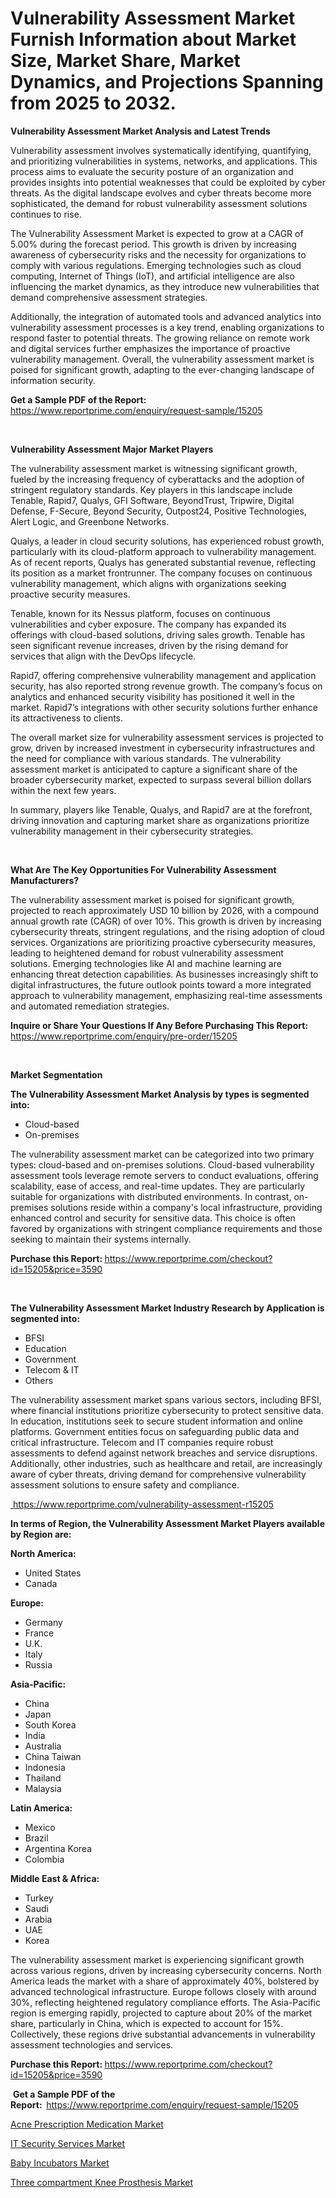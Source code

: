 <p><h1>Vulnerability Assessment Market Furnish Information about Market Size, Market Share, Market Dynamics, and Projections Spanning from 2025 to 2032.</h1></p><p><strong>Vulnerability Assessment Market Analysis and Latest Trends</strong></p>
<p><p>Vulnerability assessment involves systematically identifying, quantifying, and prioritizing vulnerabilities in systems, networks, and applications. This process aims to evaluate the security posture of an organization and provides insights into potential weaknesses that could be exploited by cyber threats. As the digital landscape evolves and cyber threats become more sophisticated, the demand for robust vulnerability assessment solutions continues to rise.</p><p>The Vulnerability Assessment Market is expected to grow at a CAGR of 5.00% during the forecast period. This growth is driven by increasing awareness of cybersecurity risks and the necessity for organizations to comply with various regulations. Emerging technologies such as cloud computing, Internet of Things (IoT), and artificial intelligence are also influencing the market dynamics, as they introduce new vulnerabilities that demand comprehensive assessment strategies.</p><p>Additionally, the integration of automated tools and advanced analytics into vulnerability assessment processes is a key trend, enabling organizations to respond faster to potential threats. The growing reliance on remote work and digital services further emphasizes the importance of proactive vulnerability management. Overall, the vulnerability assessment market is poised for significant growth, adapting to the ever-changing landscape of information security.</p></p>
<p><strong>Get a Sample PDF of the Report:&nbsp;</strong> <a href="https://www.reportprime.com/enquiry/request-sample/15205?utm_campaign=1848&utm_medium=2&utm_source=Github&utm_content=ia&utm_term=30032025&utm_id=vulnerability-assessment">https://www.reportprime.com/enquiry/request-sample/15205</a></p>
<p>&nbsp;</p>
<p><strong>Vulnerability Assessment Major Market Players</strong></p>
<p><p>The vulnerability assessment market is witnessing significant growth, fueled by the increasing frequency of cyberattacks and the adoption of stringent regulatory standards. Key players in this landscape include Tenable, Rapid7, Qualys, GFI Software, BeyondTrust, Tripwire, Digital Defense, F-Secure, Beyond Security, Outpost24, Positive Technologies, Alert Logic, and Greenbone Networks.</p><p>Qualys, a leader in cloud security solutions, has experienced robust growth, particularly with its cloud-platform approach to vulnerability management. As of recent reports, Qualys has generated substantial revenue, reflecting its position as a market frontrunner. The company focuses on continuous vulnerability management, which aligns with organizations seeking proactive security measures.</p><p>Tenable, known for its Nessus platform, focuses on continuous vulnerabilities and cyber exposure. The company has expanded its offerings with cloud-based solutions, driving sales growth. Tenable has seen significant revenue increases, driven by the rising demand for services that align with the DevOps lifecycle.</p><p>Rapid7, offering comprehensive vulnerability management and application security, has also reported strong revenue growth. The company’s focus on analytics and enhanced security visibility has positioned it well in the market. Rapid7’s integrations with other security solutions further enhance its attractiveness to clients.</p><p>The overall market size for vulnerability assessment services is projected to grow, driven by increased investment in cybersecurity infrastructures and the need for compliance with various standards. The vulnerability assessment market is anticipated to capture a significant share of the broader cybersecurity market, expected to surpass several billion dollars within the next few years.</p><p>In summary, players like Tenable, Qualys, and Rapid7 are at the forefront, driving innovation and capturing market share as organizations prioritize vulnerability management in their cybersecurity strategies.</p></p>
<p>&nbsp;</p>
<p><strong>What Are The Key Opportunities For Vulnerability Assessment Manufacturers?</strong></p>
<p><p>The vulnerability assessment market is poised for significant growth, projected to reach approximately USD 10 billion by 2026, with a compound annual growth rate (CAGR) of over 10%. This growth is driven by increasing cybersecurity threats, stringent regulations, and the rising adoption of cloud services. Organizations are prioritizing proactive cybersecurity measures, leading to heightened demand for robust vulnerability assessment solutions. Emerging technologies like AI and machine learning are enhancing threat detection capabilities. As businesses increasingly shift to digital infrastructures, the future outlook points toward a more integrated approach to vulnerability management, emphasizing real-time assessments and automated remediation strategies.</p></p>
<p><strong>Inquire or Share Your Questions If Any Before Purchasing This Report:</strong> <a href="https://www.reportprime.com/enquiry/pre-order/15205?utm_campaign=1848&utm_medium=2&utm_source=Github&utm_content=ia&utm_term=30032025&utm_id=vulnerability-assessment">https://www.reportprime.com/enquiry/pre-order/15205</a></p>
<p>&nbsp;</p>
<p><strong>Market Segmentation</strong></p>
<p><strong>The Vulnerability Assessment Market Analysis by types is segmented into:</strong></p>
<p><ul><li>Cloud-based</li><li>On-premises</li></ul></p>
<p><p>The vulnerability assessment market can be categorized into two primary types: cloud-based and on-premises solutions. Cloud-based vulnerability assessment tools leverage remote servers to conduct evaluations, offering scalability, ease of access, and real-time updates. They are particularly suitable for organizations with distributed environments. In contrast, on-premises solutions reside within a company's local infrastructure, providing enhanced control and security for sensitive data. This choice is often favored by organizations with stringent compliance requirements and those seeking to maintain their systems internally.</p></p>
<p><strong>Purchase this Report:&nbsp;</strong><a href="https://www.reportprime.com/checkout?id=15205&price=3590&utm_campaign=1848&utm_medium=2&utm_source=Github&utm_content=ia&utm_term=30032025&utm_id=vulnerability-assessment">https://www.reportprime.com/checkout?id=15205&price=3590</a></p>
<p>&nbsp;</p>
<p><strong>The Vulnerability Assessment Market Industry Research by Application is segmented into:</strong></p>
<p><ul><li>BFSI</li><li>Education</li><li>Government</li><li>Telecom & IT</li><li>Others</li></ul></p>
<p><p>The vulnerability assessment market spans various sectors, including BFSI, where financial institutions prioritize cybersecurity to protect sensitive data. In education, institutions seek to secure student information and online platforms. Government entities focus on safeguarding public data and critical infrastructure. Telecom and IT companies require robust assessments to defend against network breaches and service disruptions. Additionally, other industries, such as healthcare and retail, are increasingly aware of cyber threats, driving demand for comprehensive vulnerability assessment solutions to ensure safety and compliance.</p></p>
<p><a href="https://www.reportprime.com/vulnerability-assessment-r15205?utm_campaign=1848&utm_medium=2&utm_source=Github&utm_content=ia&utm_term=30032025&utm_id=vulnerability-assessment">&nbsp;https://www.reportprime.com/vulnerability-assessment-r15205</a></p>
<p><strong>In terms of Region, the Vulnerability Assessment Market Players available by Region are:</strong></p>
<p>
    <p> <strong> North America: </strong>
        <ul>
            <li>United States</li>
            <li>Canada</li>
        </ul>
        </p> 
    <p> <strong> Europe: </strong>
        <ul>
            <li>Germany</li>
            <li>France</li>
            <li>U.K.</li>
            <li>Italy</li>
            <li>Russia</li>
        </ul>
        </p> 
    <p> <strong> Asia-Pacific: </strong>
        <ul>
            <li>China</li>
            <li>Japan</li>
            <li>South Korea</li>
            <li>India</li>
            <li>Australia</li>
            <li>China Taiwan</li>
            <li>Indonesia</li>
            <li>Thailand</li>
            <li>Malaysia</li>
        </ul>
        </p> 
    <p> <strong> Latin America: </strong>
        <ul>
            <li>Mexico</li>
            <li>Brazil</li>
            <li>Argentina Korea</li>
            <li>Colombia</li>
        </ul>
        </p> 
    <p> <strong> Middle East & Africa: </strong>
        <ul>
            <li>Turkey</li>
            <li>Saudi</li>
            <li>Arabia</li>
            <li>UAE</li>
            <li>Korea</li>
        </ul>
    </p>
    </p>
<p><p>The vulnerability assessment market is experiencing significant growth across various regions, driven by increasing cybersecurity concerns. North America leads the market with a share of approximately 40%, bolstered by advanced technological infrastructure. Europe follows closely with around 30%, reflecting heightened regulatory compliance efforts. The Asia-Pacific region is emerging rapidly, projected to capture about 20% of the market share, particularly in China, which is expected to account for 15%. Collectively, these regions drive substantial advancements in vulnerability assessment technologies and services.</p></p>
<p><strong>Purchase this Report: </strong><a href="https://www.reportprime.com/checkout?id=15205&price=3590&utm_campaign=1848&utm_medium=2&utm_source=Github&utm_content=ia&utm_term=30032025&utm_id=vulnerability-assessment">https://www.reportprime.com/checkout?id=15205&price=3590</a></p>
<p>&nbsp;<strong>Get a Sample PDF of the Report:&nbsp;&nbsp;</strong><a href="https://www.reportprime.com/enquiry/request-sample/15205?utm_campaign=1848&utm_medium=2&utm_source=Github&utm_content=ia&utm_term=30032025&utm_id=vulnerability-assessment">https://www.reportprime.com/enquiry/request-sample/15205</a></p>
<p><strong></strong></p>
<p><p><a href="https://github.com/leolamarnal9/Market-Research-Report-List-1/blob/main/acne-prescription-medication-market.md?utm_campaign=1848&utm_medium=2&utm_source=Github&utm_content=ia&utm_term=30032025&utm_id=vulnerability-assessment">Acne Prescription Medication Market</a></p><p><a href="https://github.com/WillieWoodard/Market-Research-Report-List-7/blob/main/it-security-services-market.md?utm_campaign=1848&utm_medium=2&utm_source=Github&utm_content=ia&utm_term=30032025&utm_id=vulnerability-assessment">IT Security Services Market</a></p><p><a href="https://github.com/matotwipff14/Market-Research-Report-List-1/blob/main/baby-incubators-market.md?utm_campaign=1848&utm_medium=2&utm_source=Github&utm_content=ia&utm_term=30032025&utm_id=vulnerability-assessment">Baby Incubators Market</a></p><p><a href="https://github.com/norbyboyse4d/Market-Research-Report-List-1/blob/main/three-compartment-knee-prosthesis-market.md?utm_campaign=1848&utm_medium=2&utm_source=Github&utm_content=ia&utm_term=30032025&utm_id=vulnerability-assessment">Three compartment Knee Prosthesis Market</a></p></p>
